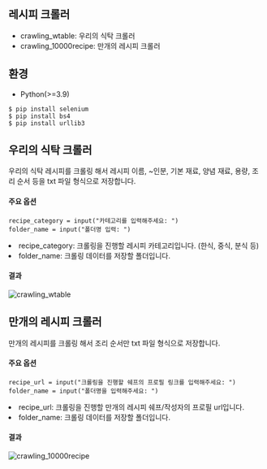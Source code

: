 ## 레시피 크롤러

- crawling_wtable: 우리의 식탁 크롤러
- crawling_10000recipe: 만개의 레시피 크롤러

## 환경
- Python(>=3.9)

```
$ pip install selenium
$ pip install bs4
$ pip install urllib3
```

## 우리의 식탁 크롤러
우리의 식탁 레시피를 크롤링 해서 레시피 이름, ~인분, 기본 재료, 양념 재료, 용량, 조리 순서 등을 txt 파일 형식으로 저장합니다.

#### 주요 옵션
```
recipe_category = input("카테고리를 입력해주세요: ")
folder_name = input("폴더명 입력: ")
```
<li>recipe_category: 크롤링을 진행할 레시피 카테고리입니다. (한식, 중식, 분식 등)</li>
<li>folder_name: 크롤링 데이터를 저장할 폴더입니다.</li>

#### 결과
![crawling_wtable](https://user-images.githubusercontent.com/63731797/209580009-dc4ee1f5-6650-4452-98d3-569c1cd66185.png)

## 만개의 레시피 크롤러
만개의 레시피를 크롤링 해서 조리 순서만 txt 파일 형식으로 저장합니다.

#### 주요 옵션
```
recipe_url = input("크롤링을 진행할 쉐프의 프로필 링크를 입력해주세요: ")
folder_name = input("폴더명을 입력해주세요: ")
```
<li>recipe_url: 크롤링을 진행할 만개의 레시피 쉐프/작성자의 프로필 url입니다.</li>
<li>folder_name: 크롤링 데이터를 저장할 폴더입니다.</li>

#### 결과
![crawling_10000recipe](https://user-images.githubusercontent.com/63731797/209580161-2e5e67bb-b9f5-46d9-9b2f-35dc29d0e4e5.png)
